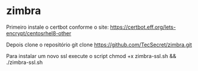 # zimbra

Primeiro instale o certbot conforme o site: https://certbot.eff.org/lets-encrypt/centosrhel8-other

Depois clone o repositório git clone https://github.com/TecSecret/zimbra.git

Para instalar um novo ssl execute o script chmod +x zimbra-ssl.sh && ./zimbra-ssl.sh
 
